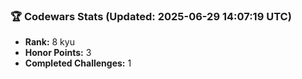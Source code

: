 ### 🏆 Codewars Stats (Updated: 2025-06-29 14:07:19 UTC)

- **Rank:** 8 kyu
- **Honor Points:** 3
- **Completed Challenges:** 1
